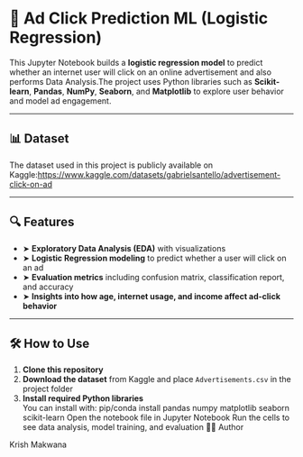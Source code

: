 # 📢 Ad Click Prediction ML (Logistic Regression)

This Jupyter Notebook builds a **logistic regression model** to predict whether an internet user will click on an online 
advertisement and also performs Data Analysis.The project uses Python libraries such as **Scikit-learn**, **Pandas**, 
**NumPy**, **Seaborn**, and **Matplotlib** to explore user behavior and model ad engagement.

---

## 📊 Dataset

The dataset used in this project is publicly available on Kaggle:https://www.kaggle.com/datasets/gabrielsantello/advertisement-click-on-ad

---

## 🔍 Features

- ➤ **Exploratory Data Analysis (EDA)** with visualizations 
- ➤ **Logistic Regression modeling** to predict whether a user will click on an ad  
- ➤ **Evaluation metrics** including confusion matrix, classification report, and accuracy  
- ➤ **Insights into how age, internet usage, and income affect ad-click behavior**

---

## 🛠️ How to Use

1. **Clone this repository**
2. **Download the dataset** from Kaggle and place `Advertisements.csv` in the project folder
3. **Install required Python libraries**  
   You can install with:
   pip/conda install pandas numpy matplotlib seaborn scikit-learn
Open the notebook file in Jupyter Notebook
Run the cells to see data analysis, model training, and evaluation
👨‍💻 Author

Krish Makwana
